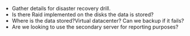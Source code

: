 * Gather details for disaster recovery drill.
* Is there Raid implemented on the disks the data is stored?
* Where is the data stored?Virtual datacenter? Can we backup if it fails?
* Are we looking to use the secondary server for reporting purposes?
